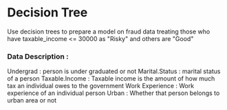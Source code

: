 # Decision Tree
Use decision trees to prepare a model on fraud data 
treating those who have taxable_income <= 30000 as "Risky" and others are "Good"

### Data Description :

Undergrad : person is under graduated or not
Marital.Status : marital status of a person
Taxable.Income : Taxable income is the amount of how much tax an individual owes to the government 
Work Experience : Work experience of an individual person
Urban : Whether that person belongs to urban area or not
